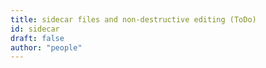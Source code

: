 ```yaml
---
title: sidecar files and non-destructive editing (ToDo)
id: sidecar
draft: false
author: "people"
---
```

